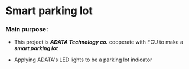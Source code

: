 # Smart parking lot

### Main purpose:

* This project is ***ADATA Technology co.*** cooperate with FCU to make a ***smart parking lot***
  
* Applying ADATA's LED lights to be a parking lot indicator
    

  


